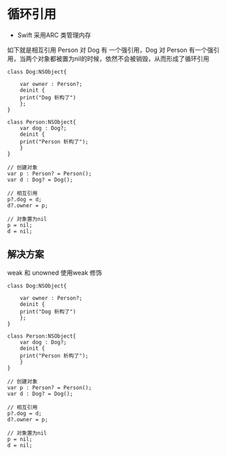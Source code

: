 # 循环引用

* Swift 采用ARC 类管理内存

如下就是相互引用 Person 对 Dog 有 一个强引用，Dog 对 Person 有一个强引用，当两个对象都被置为nil的时候，依然不会被销毁，从而形成了循环引用
```// 循环引用的演示
class Dog:NSObject{
	
	var owner : Person?;	
	deinit {
    print("Dog 析构了")
	};
}

class Person:NSObject{
	var dog : Dog?;
	deinit {
    print("Person 析构了");
	}
}

// 创建对象
var p : Person? = Person();
var d : Dog? = Dog();

// 相互引用
p?.dog = d;
d?.owner = p;

// 对象置为nil
p = nil;
d = nil;
```


## 解决方案
weak 和  unowned 
使用weak 修饰  

```// 循环引用的演示
class Dog:NSObject{
	
	var owner : Person?;	
	deinit {
    print("Dog 析构了")
	};
}

class Person:NSObject{
	var dog : Dog?;
	deinit {
    print("Person 析构了");
	}
}

// 创建对象
var p : Person? = Person();
var d : Dog? = Dog();

// 相互引用
p?.dog = d;
d?.owner = p;

// 对象置为nil
p = nil;
d = nil;
```
